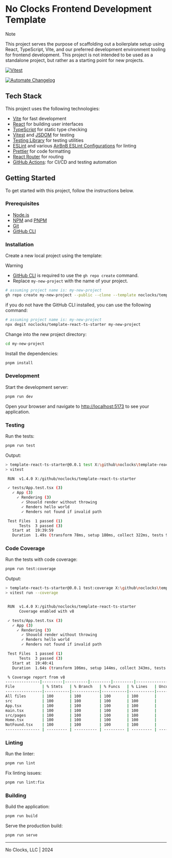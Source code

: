 # No Clocks Frontend Development Template

> [!NOTE]
> This project serves the purpose of scaffolding out a boilerplate setup using React, TypeScript, Vite, and our
> preferred development environment tooling for frontend development. This project is not intended to be used as a
> standalone project, but rather as a starting point for new projects.

<!-- BADGES:Start -->

[![Vitest](https://github.com/noclocks/template-react-ts-starter/actions/workflows/vitest.yml/badge.svg)](https://github.com/noclocks/template-react-ts-starter/actions/workflows/vitest.yml)

[![Automate Changelog](https://github.com/noclocks/template-react-ts-starter/actions/workflows/changelog.yml/badge.svg)](https://github.com/noclocks/template-react-ts-starter/actions/workflows/changelog.yml)

<!-- BADGES:End -->

## Tech Stack

This project uses the following technologies:

- [Vite](https://vitejs.dev/) for fast development
- [React](https://reactjs.org/) for building user interfaces
- [TypeScript](https://www.typescriptlang.org/) for static type checking
- [Vitest](https://vitejs.dev/guide/testing.html) and [JSDOM](https://github.com/jsdom/jsdom) for testing
- [Testing Library](https://testing-library.com/) for testing utilities
- [ESLint](https://eslint.org/) and various [AirBnB ESLint Configurations](https://www.npmjs.com/package/eslint-config-airbnb) for linting
- [Prettier](https://prettier.io/) for code formatting
- [React Router](https://reactrouter.com/) for routing
- [GitHub Actions](./.github/workflows/): for CI/CD and testing automation

## Getting Started

To get started with this project, follow the instructions below.

### Prerequisites

- [Node.js](https://nodejs.org/en/)
- [NPM](https://www.npmjs.com/) and [PNPM](https://pnpm.io/)
- [Git](https://git-scm.com/)
- [GitHub CLI](https://cli.github.com/)

### Installation

Create a new local project using the template:

> [!WARNING]
> - [GitHub CLI](https://cli.github.com/) is required to use the `gh repo create` command.
> - Replace `my-new-project` with the name of your project.

```bash
# assuming project name is: my-new-project
gh repo create my-new-project --public --clone --template noclocks/template-react-ts-starter
```

if you do not have the GitHub CLI installed, you can use the following command:

```bash
# assuming project name is: my-new-project
npx degit noclocks/template-react-ts-starter my-new-project
```

Change into the new project directory:

```bash
cd my-new-project
```

Install the dependencies:

```bash
pnpm install
```

### Development

Start the development server:

```bash
pnpm run dev
```

Open your browser and navigate to [http://localhost:5173](http://localhost:5173) to see your application.

### Testing

Run the tests:

```bash
pnpm run test
```

Output:

```bash
> template-react-ts-starter@0.0.1 test X:\github\noclocks\template-react-ts-starter
> vitest

 RUN  v1.4.0 X:/github/noclocks/template-react-ts-starter

 ✓ tests/App.test.tsx (3)
   ✓ App (3)
     ✓ Rendering (3)
       ✓ Shouold render without throwing
       ✓ Renders hello world
       ✓ Renders not found if invalid path

 Test Files  1 passed (1)
      Tests  3 passed (3)
   Start at  19:39:59
   Duration  1.49s (transform 78ms, setup 180ms, collect 322ms, tests 95ms, environment 482ms, prepare 134ms)
```

### Code Coverage

Run the tests with code coverage:

```bash
pnpm run test:coverage
```

Output:

```bash
> template-react-ts-starter@0.0.1 test:coverage X:\github\noclocks\template-react-ts-starter
> vitest run --coverage


 RUN  v1.4.0 X:/github/noclocks/template-react-ts-starter
      Coverage enabled with v8

 ✓ tests/App.test.tsx (3)
   ✓ App (3)
     ✓ Rendering (3)
       ✓ Shouold render without throwing
       ✓ Renders hello world
       ✓ Renders not found if invalid path

 Test Files  1 passed (1)
      Tests  3 passed (3)
   Start at  19:40:41
   Duration  1.64s (transform 106ms, setup 144ms, collect 343ms, tests 104ms, environment 523ms, prepare 138ms)

 % Coverage report from v8
---------------|---------|----------|---------|---------|-------------------
File            | % Stmts   | % Branch   | % Funcs   | % Lines   | Uncovered Line \#s
----------------|-----------|------------|-----------|-----------|--------------------
All files       | 100       | 100        | 100       | 100       |
src             | 100       | 100        | 100       | 100       |
App.tsx         | 100       | 100        | 100       | 100       |
main.tsx        | 100       | 100        | 100       | 100       |
src/pages       | 100       | 100        | 100       | 100       |
Home.tsx        | 100       | 100        | 100       | 100       |
NotFound.tsx    | 100       | 100        | 100       | 100       |
--------------- | --------- | ---------- | --------- | --------- | -------------------
```

### Linting

Run the linter:

```bash
pnpm run lint
```

Fix linting issues:

```bash
pnpm run lint:fix
```

### Building

Build the application:

```bash
pnpm run build
```

Serve the production build:

```bash
pnpm run serve
```

***

No Clocks, LLC | 2024
